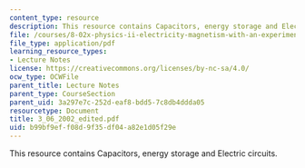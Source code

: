 ```yaml
---
content_type: resource
description: This resource contains Capacitors, energy storage and Electric circuits.
file: /courses/8-02x-physics-ii-electricity-magnetism-with-an-experimental-focus-spring-2005/b99bf9eff08d9f35df04a82e1d05f29e_3_06_2002_edited.pdf
file_type: application/pdf
learning_resource_types:
- Lecture Notes
license: https://creativecommons.org/licenses/by-nc-sa/4.0/
ocw_type: OCWFile
parent_title: Lecture Notes
parent_type: CourseSection
parent_uid: 3a297e7c-252d-eaf8-bdd5-7c8db4ddda05
resourcetype: Document
title: 3_06_2002_edited.pdf
uid: b99bf9ef-f08d-9f35-df04-a82e1d05f29e
---
```

This resource contains Capacitors, energy storage and Electric circuits.